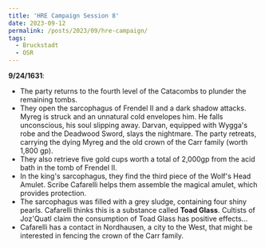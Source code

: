 ```yaml
---
title: 'HRE Campaign Session 8'
date: 2023-09-12
permalink: /posts/2023/09/hre-campaign/
tags:
  - Bruckstadt
  - OSR
---
```



**9/24/1631**:
- The party returns to the fourth level of the Catacombs to plunder the remaining tombs.
- They open the sarcophagus of Frendel II and a dark shadow attacks. Myreg is struck and an unnatural cold envelopes him. He falls unconscious, his soul slipping away. Darvan, equipped with Wygga's robe and the Deadwood Sword, slays the nightmare. The party retreats, carrying the dying Myreg and the old crown of the Carr family (worth 1,800 gp).
- They also retrieve five gold cups worth a total of 2,000gp from the acid bath in the tomb of Frendel II.
- In the king's sarcophagus, they find the third piece of the Wolf's Head Amulet. Scribe Cafarelli helps them assemble the magical amulet, which provides protection.
- The sarcophagus was filled with a grey sludge, containing four shiny pearls. Cafarelli thinks this is a substance called **Toad Glass**.  Cultists of Joz'Quatl claim the consumption of Toad Glass has positive effects...
- Cafarelli has a contact in Nordhausen, a city to the West, that might be interested in fencing the crown of the Carr family.

